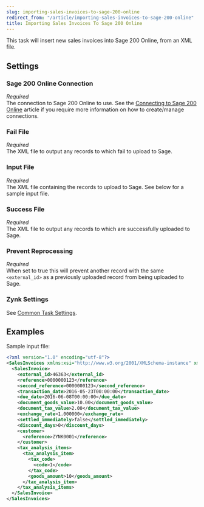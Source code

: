 ```yaml
---
slug: importing-sales-invoices-to-sage-200-online
redirect_from: "/article/importing-sales-invoices-to-sage-200-online"
title: Importing Sales Invoices To Sage 200 Online
---
```

This task will insert new sales invoices into Sage 200 Online, from an XML file.

## Settings
### Sage 200 Online Connection
_Required_  
The connection to Sage 200 Online to use. See the [Connecting to Sage 200 Online](connecting-to-sage-200-online) article if you require more information on how to create/manage connections.

### Fail File
_Required_  
 The XML file to output any records to which fail to upload to Sage.

### Input File
_Required_  
The XML file containing the records to upload to Sage. See below for a sample input file.

### Success File
_Required_  
The XML file to output any records to which are successfully uploaded to Sage.

### Prevent Reprocessing
_Required_  
When set to true this will prevent another record with the same `<external_id>` as a previously uploaded record from being uploaded to Sage.

### Zynk Settings
See [Common Task Settings](common-task-settings).

## Examples
Sample input file:
```xml
<?xml version="1.0" encoding="utf-8"?>
<SalesInvoices xmlns:xsi="http://www.w3.org/2001/XMLSchema-instance" xmlns:xsd="http://www.w3.org/2001/XMLSchema">
  <SalesInvoice>
    <external_id>46363</external_id>
    <reference>0000000123</reference>
    <second_reference>0000000123</second_reference>
    <transaction_date>2016-05-23T00:00:00</transaction_date>
    <due_date>2016-06-08T00:00:00</due_date>
    <document_goods_value>10.00</document_goods_value>
    <document_tax_value>2.00</document_tax_value>
    <exchange_rate>1.000000</exchange_rate>
    <settled_immediately>false</settled_immediately>
    <discount_days>0</discount_days>
    <customer>
      <reference>ZYNK0001</reference>
    </customer>
    <tax_analysis_items>
      <tax_analysis_item>
        <tax_code>
          <code>1</code>
        </tax_code>
        <goods_amount>10</goods_amount>
      </tax_analysis_item>
    </tax_analysis_items>
  </SalesInvoice>
</SalesInvoices>
```
